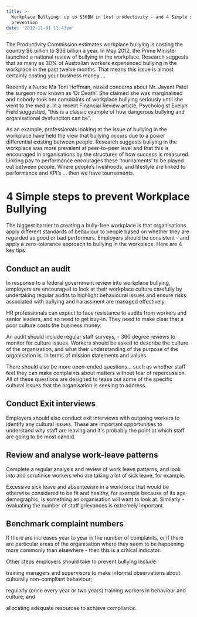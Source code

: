 ```yaml
---
title: >-
  Workplace Bullying: up to $36BN in lost productivity - and 4 Simple steps to
  prevention
date: '2012-11-01 11:43pm'
---
```

The Productivity Commission estimates workplace bullying is costing the country $6 billion to $36 billion a year. In May 2012, the Prime Minister launched a national review of bullying in the workplace. Research suggests that as many as 30% of Australian workers experienced bullying in the workplace in the past twelve months. That means this issue is almost certainly costing your business money … 

Recently a Nurse Ms Toni Hoffman, raised concerns about Mr. Jayant Patel the surgeon now known as ‘Dr Death’. She claimed she was marginalised and nobody took her complaints of workplace bullying seriously until she went to the media. In a recent Financial Review article, Psychologist Evelyn Field suggested, “this is a classic example of how dangerous bullying and organisational dysfunction can be”.

As an example, professionals looking at the issue of bullying in the workplace have held the view that bullying occurs due to a power differential existing between people. Research suggests bullying in the workplace was more prevalent at peer-to-peer level and that this is encouraged in organisations by the structures of how success is measured. Linking pay to performance encourages these ‘tournaments’ to be played out between people. Where people’s livelihoods, and lifestyle are linked to performance and KPI’s … then we have tournaments. 

# 4 Simple steps to prevent Workplace Bullying

The  biggest barrier to creating a bully-free workplace is that organisations apply different standards of behaviour to people based on whether they are regarded as good or bad performers. Employers should be consistent - and apply a zero-tolerance approach to bullying in the workplace. Here are 4 key tips

## Conduct an audit

In response to a federal government review into workplace bullying, employers are encouraged to look at their workplace culture carefully by undertaking regular audits to highlight behavioural issues and ensure risks associated with bullying and harassment are managed effectively.

HR professionals can expect to face resistance to audits from workers and senior leaders, and so need to get buy-in.  They need to make clear that a poor culture costs the business money. 

An audit should include regular staff surveys, - 360 degree reviews to monitor for culture issues. Workers should be asked to describe the culture of the organisation, and what their understanding of the purpose of the organisation is, in terms of mission statements and values.

There should also be more open-ended questions... such as whether staff feel they can make complaints about matters without fear of repercussion. All of these questions are designed to tease out some of the specific cultural issues that the organisation is seeking to address.

## Conduct Exit interviews

Employers should also conduct exit interviews with outgoing workers to identify any cultural issues.  These are important opportunities to understand why staff are leaving and it's probably the point at which staff are going to be most candid.

## Review and analyse work-leave patterns

Complete a regular analysis and review of work leave patterns, and look into and scrutinise workers who are taking a lot of sick leave, for example.

Excessive sick leave and absenteeism in a workforce that would be otherwise considered to be fit and healthy, for example because of its age demographic, is something an organisation will want to look at. Similarly - evaluating the number of staff grievances is extremely important.

## Benchmark complaint numbers

If there are increases year to year in the number of complaints, or if there are particular areas of the organisation where they seem to be happening more commonly than elsewhere - then this is a critical indicator.

Other steps employers should take to prevent bullying include:

training managers and supervisors to make informal observations about culturally non-compliant behaviour; 

regularly (once every year or two years) training workers in behaviour and culture; and

allocating adequate resources to achieve compliance.

